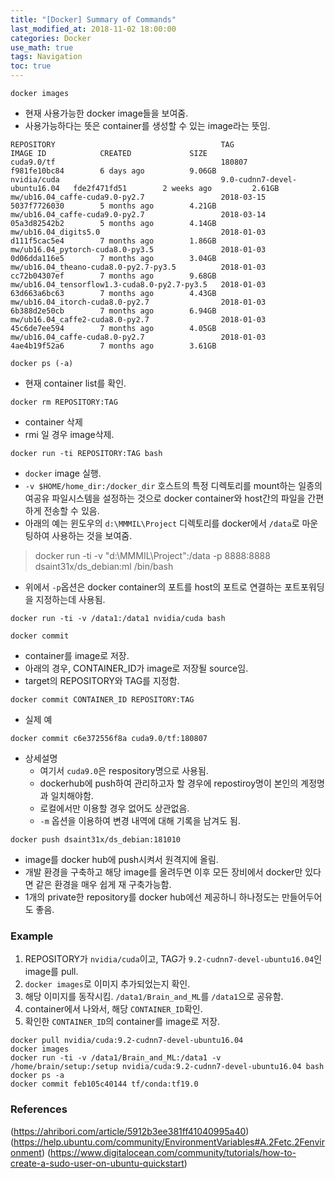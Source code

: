```yaml
---
title: "[Docker] Summary of Commands"
last_modified_at: 2018-11-02 18:00:00
categories: Docker
use_math: true
tags: Navigation
toc: true
---
```


`docker images` 
* 현재 사용가능한 docker image들을 보여줌.
* 사용가능하다는 뜻은 container를 생성할 수 있는 image라는 뜻임.
```
REPOSITORY                                     TAG                            IMAGE ID            CREATED             SIZE
cuda9.0/tf                                     180807                         f981fe10bc84        6 days ago          9.06GB
nvidia/cuda                                    9.0-cudnn7-devel-ubuntu16.04   fde2f471fd51        2 weeks ago         2.61GB
mw/ub16.04_caffe-cuda9.0-py2.7                 2018-03-15                     5037f7726030        5 months ago        4.21GB
mw/ub16.04_caffe-cuda9.0-py2.7                 2018-03-14                     05a3d82542b2        5 months ago        4.14GB
mw/ub16.04_digits5.0                           2018-01-03                     d111f5cac5e4        7 months ago        1.86GB
mw/ub16.04_pytorch-cuda8.0-py3.5               2018-01-03                     0d06dda116e5        7 months ago        3.04GB
mw/ub16.04_theano-cuda8.0-py2.7-py3.5          2018-01-03                     cc72b04307ef        7 months ago        9.68GB
mw/ub16.04_tensorflow1.3-cuda8.0-py2.7-py3.5   2018-01-03                     63d663a6bc63        7 months ago        4.43GB
mw/ub16.04_itorch-cuda8.0-py2.7                2018-01-03                     6b388d2e50cb        7 months ago        6.94GB
mw/ub16.04_caffe2-cuda8.0-py2.7                2018-01-03                     45c6de7ee594        7 months ago        4.05GB
mw/ub16.04_caffe-cuda8.0-py2.7                 2018-01-03                     4ae4b19f52a6        7 months ago        3.61GB
```

`docker ps (-a)`
* 현재 container list를 확인.

`docker rm REPOSITORY:TAG`
* container 삭제
* rmi 일 경우 image삭제.

`docker run -ti REPOSITORY:TAG bash`
* `docker` image 실행.
* `-v $HOME/home_dir:/docker_dir` 호스트의 특정 디렉토리를 mount하는 일종의 여공유 파일시스템을 설정하는 것으로 docker container와 host간의 파일을 간편하게 전송할 수 있음.
* 아래의 예는 윈도우의 `d:\MMMIL\Project` 디렉토리를 docker에서 `/data`로 마운팅하여 사용하는 것을 보여줌. 
> docker run -ti -v "d:\MMMIL\Project":/data -p 8888:8888 dsaint31x/ds_debian:ml /bin/bash
* 위에서 `-p`옵션은 docker container의 포트를 host의 포트로 연결하는 포트포워딩을 지정하는데 사용됨.

```
docker run -ti -v /data1:/data1 nvidia/cuda bash
```


`docker commit`
* container를 image로 저장.
* 아래의 경우, CONTAINER_ID가 image로 저장될 source임.
* target의 REPOSITORY와 TAG를 지정함.
```
docker commit CONTAINER_ID REPOSITORY:TAG
```
* 실제 예
```
docker commit c6e372556f8a cuda9.0/tf:180807
```
* 상세설명
   * 여기서 `cuda9.0`은 respository명으로 사용됨.
   * dockerhub에 push하여 관리하고자 할 경우에 repostiroy명이 본인의 계정명과 일치해야함.
   * 로컬에서만 이용할 경우 없어도 상관없음.
   * `-m` 옵션을 이용하여 변경 내역에 대해 기록을 남겨도 됨.

`docker push dsaint31x/ds_debian:181010`

* image를 docker hub에 push시켜서 원격지에 올림.
* 개발 환경을 구축하고 해당 image를 올려두면 이후 모든 장비에서 docker만 있다면 같은 환경을 매우 쉽게 재 구축가능함.
* 1개의 private한 repository를 docker hub에선 제공하니 하나정도는 만들어두어도 좋음. 


### Example

1. REPOSITORY가 `nvidia/cuda`이고, TAG가 `9.2-cudnn7-devel-ubuntu16.04`인 image를 pull.
2. `docker images`로 이미지 추가되었는지 확인.
3. 해당 이미지를 동작시킴. `/data1/Brain_and_ML`를 `/data1`으로 공유함.
4. container에서 나와서, 해당 `CONTAINER_ID`확인.
5. 확인한 `CONTAINER_ID`의 container를 image로 저장.
```
docker pull nvidia/cuda:9.2-cudnn7-devel-ubuntu16.04
docker images
docker run -ti -v /data1/Brain_and_ML:/data1 -v /home/brain/setup:/setup nvidia/cuda:9.2-cudnn7-devel-ubuntu16.04 bash
docker ps -a
docker commit feb105c40144 tf/conda:tf19.0
```

### References
(https://ahribori.com/article/5912b3ee381ff41040995a40)
(https://help.ubuntu.com/community/EnvironmentVariables#A.2Fetc.2Fenvironment)
(https://www.digitalocean.com/community/tutorials/how-to-create-a-sudo-user-on-ubuntu-quickstart)
